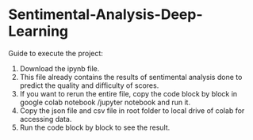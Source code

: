 # Sentimental-Analysis-Deep-Learning

Guide to execute the project: 

1. Download the ipynb file.
2. This file already contains the results of sentimental analysis done to predict the quality and difficulty of scores.
3. If you want to rerun the entire file, copy the code block by block in google colab notebook /jupyter notebook and run it.
4. Copy the json file and csv file in root folder to local drive of colab for accessing data.
5. Run the code block by block to see the result.


